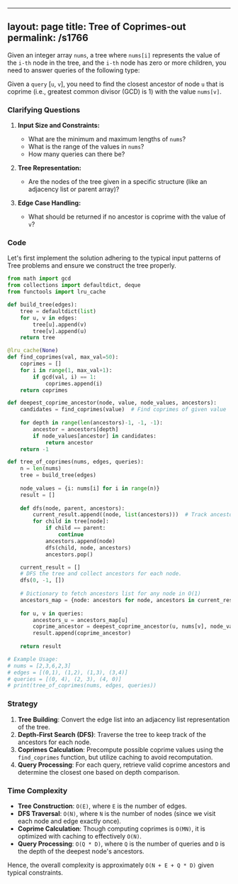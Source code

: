 
---
layout: page
title:  Tree of Coprimes-out
permalink: /s1766
---
Given an integer array `nums`, a tree where `nums[i]` represents the value of the `i-th` node in the tree, and the `i-th` node has zero or more children, you need to answer queries of the following type:

Given a `query` [`u`, `v`], you need to find the closest ancestor of node `u` that is coprime (i.e., greatest common divisor (GCD) is 1) with the value `nums[v]`.

### Clarifying Questions
1. **Input Size and Constraints:**
   - What are the minimum and maximum lengths of `nums`?
   - What is the range of the values in `nums`?
   - How many queries can there be?
   
2. **Tree Representation:**
   - Are the nodes of the tree given in a specific structure (like an adjacency list or parent array)?
   
3. **Edge Case Handling:**
   - What should be returned if no ancestor is coprime with the value of `v`?

### Code
Let's first implement the solution adhering to the typical input patterns of Tree problems and ensure we construct the tree properly.

```python
from math import gcd
from collections import defaultdict, deque
from functools import lru_cache

def build_tree(edges):
    tree = defaultdict(list)
    for u, v in edges:
        tree[u].append(v)
        tree[v].append(u)
    return tree

@lru_cache(None)
def find_coprimes(val, max_val=50):
    coprimes = []
    for i in range(1, max_val+1):
        if gcd(val, i) == 1:
            coprimes.append(i)
    return coprimes

def deepest_coprime_ancestor(node, value, node_values, ancestors):
    candidates = find_coprimes(value)  # Find coprimes of given value
    
    for depth in range(len(ancestors)-1, -1, -1):
        ancestor = ancestors[depth]
        if node_values[ancestor] in candidates:
            return ancestor
    return -1

def tree_of_coprimes(nums, edges, queries):
    n = len(nums)
    tree = build_tree(edges)
    
    node_values = {i: nums[i] for i in range(n)}
    result = []
    
    def dfs(node, parent, ancestors):
        current_result.append((node, list(ancestors)))  # Track ancestors for the node
        for child in tree[node]:
            if child == parent:
                continue
            ancestors.append(node)
            dfs(child, node, ancestors)
            ancestors.pop()

    current_result = []
    # DFS the tree and collect ancestors for each node.
    dfs(0, -1, [])
    
    # Dictionary to fetch ancestors list for any node in O(1)
    ancestors_map = {node: ancestors for node, ancestors in current_result}
    
    for u, v in queries:
        ancestors_u = ancestors_map[u]
        coprime_ancestor = deepest_coprime_ancestor(u, nums[v], node_values, ancestors_u)
        result.append(coprime_ancestor)
    
    return result

# Example Usage:
# nums = [2,3,6,2,3]
# edges = [(0,1), (1,2), (1,3), (3,4)]
# queries = [(0, 4), (2, 3), (4, 0)]
# print(tree_of_coprimes(nums, edges, queries))
```

### Strategy
1. **Tree Building**: Convert the edge list into an adjacency list representation of the tree.
2. **Depth-First Search (DFS)**: Traverse the tree to keep track of the ancestors for each node.
3. **Coprimes Calculation**: Precompute possible coprime values using the `find_coprimes` function, but utilize caching to avoid recomputation.
4. **Query Processing**: For each query, retrieve valid coprime ancestors and determine the closest one based on depth comparison.

### Time Complexity
- **Tree Construction**: `O(E)`, where `E` is the number of edges.
- **DFS Traversal**: `O(N)`, where `N` is the number of nodes (since we visit each node and edge exactly once).
- **Coprime Calculation**: Though computing coprimes is `O(MN)`, it is optimized with caching to effectively `O(N)`.
- **Query Processing**: `O(Q * D)`, where `Q` is the number of queries and `D` is the depth of the deepest node's ancestors.

Hence, the overall complexity is approximately `O(N + E + Q * D)` given typical constraints.